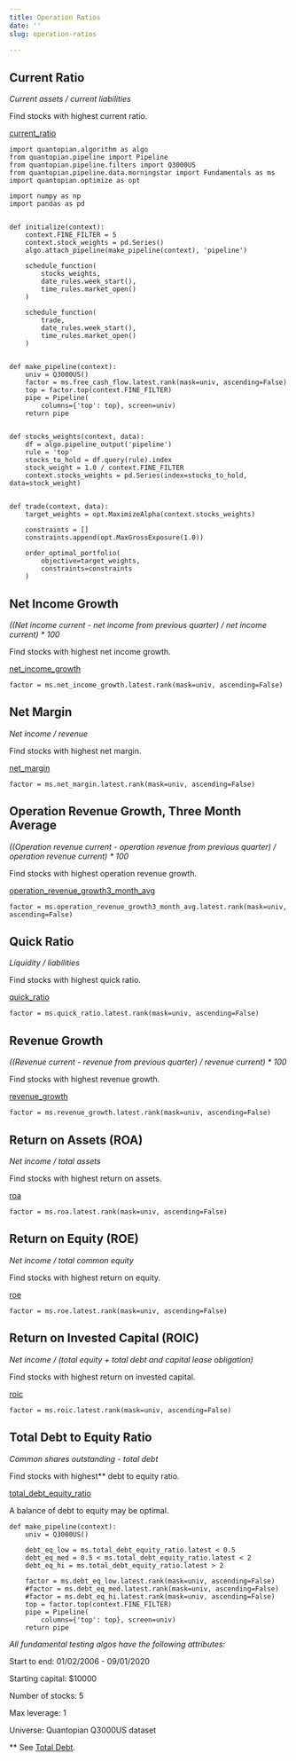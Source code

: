 ```yaml
---
title: Operation Ratios
date: ''
slug: operation-ratios

---
```

## Current Ratio

_Current assets / current liabilities_

Find stocks with highest current ratio.

[current_ratio](https://www.quantopian.com/docs/data-reference/morningstar_fundamentals#current-ratio)

    import quantopian.algorithm as algo
    from quantopian.pipeline import Pipeline
    from quantopian.pipeline.filters import Q3000US
    from quantopian.pipeline.data.morningstar import Fundamentals as ms
    import quantopian.optimize as opt
    
    import numpy as np
    import pandas as pd
    
    
    def initialize(context):
        context.FINE_FILTER = 5
        context.stock_weights = pd.Series()
        algo.attach_pipeline(make_pipeline(context), 'pipeline')
    
        schedule_function(
            stocks_weights,
            date_rules.week_start(),
            time_rules.market_open()
        )
    
        schedule_function(
            trade,
            date_rules.week_start(),
            time_rules.market_open()
        )
    
    
    def make_pipeline(context):
        univ = Q3000US()
        factor = ms.free_cash_flow.latest.rank(mask=univ, ascending=False)
        top = factor.top(context.FINE_FILTER)
        pipe = Pipeline(
            columns={'top': top}, screen=univ)
        return pipe
    
    
    def stocks_weights(context, data):
        df = algo.pipeline_output('pipeline')
        rule = 'top'
        stocks_to_hold = df.query(rule).index
        stock_weight = 1.0 / context.FINE_FILTER
        context.stocks_weights = pd.Series(index=stocks_to_hold, data=stock_weight)
    
    
    def trade(context, data):
        target_weights = opt.MaximizeAlpha(context.stocks_weights)
    
        constraints = []
        constraints.append(opt.MaxGrossExposure(1.0))
    
        order_optimal_portfolio(
            objective=target_weights,
            constraints=constraints
        )

## Net Income Growth

_((Net income current - net income from previous quarter) / net income current) * 100_

Find stocks with highest net income growth.

[net_income_growth](https://www.quantopian.com/docs/data-reference/morningstar_fundamentals#net-income-growth)

    factor = ms.net_income_growth.latest.rank(mask=univ, ascending=False)

## Net Margin

_Net income / revenue_

Find stocks with highest net margin.

[net_margin](https://www.quantopian.com/docs/data-reference/morningstar_fundamentals#net-margin)

    factor = ms.net_margin.latest.rank(mask=univ, ascending=False)

## Operation Revenue Growth, Three Month Average

_((Operation revenue current - operation revenue from previous quarter) / operation revenue current) * 100_

Find stocks with highest operation revenue growth.

[operation_revenue_growth3_month_avg](https://www.quantopian.com/docs/data-reference/morningstar_fundamentals#operation-revenue-growth3-month-avg)

    factor = ms.operation_revenue_growth3_month_avg.latest.rank(mask=univ, ascending=False)

## Quick Ratio

_Liquidity / liabilities_

Find stocks with highest quick ratio.

[quick_ratio](https://www.quantopian.com/docs/data-reference/morningstar_fundamentals#quick-ratio)

    factor = ms.quick_ratio.latest.rank(mask=univ, ascending=False)

## Revenue Growth

_((Revenue current - revenue from previous quarter) / revenue current) * 100_

Find stocks with highest revenue growth.

[revenue_growth](https://www.quantopian.com/docs/data-reference/morningstar_fundamentals#revenue-growth)

    factor = ms.revenue_growth.latest.rank(mask=univ, ascending=False)

## Return on Assets (ROA)

_Net income / total assets_

Find stocks with highest return on assets.

[roa](https://www.quantopian.com/docs/data-reference/morningstar_fundamentals#roa)

    factor = ms.roa.latest.rank(mask=univ, ascending=False)

## Return on Equity (ROE)

_Net income / total common equity_

Find stocks with highest return on equity.

[roe](https://www.quantopian.com/docs/data-reference/morningstar_fundamentals#roe)

    factor = ms.roe.latest.rank(mask=univ, ascending=False)

## Return on Invested Capital (ROIC)

_Net income / (total equity + total debt and capital lease obligation)_

Find stocks with highest return on invested capital.

[roic](https://www.quantopian.com/docs/data-reference/morningstar_fundamentals#roic)

    factor = ms.roic.latest.rank(mask=univ, ascending=False)

## Total Debt to Equity Ratio

_Common shares outstanding - total debt_

Find stocks with highest** debt to equity ratio.

[total_debt_equity_ratio](https://www.quantopian.com/docs/data-reference/morningstar_fundamentals#total-debt-equity-ratio)

A balance of debt to equity may be optimal.

    def make_pipeline(context):
        univ = Q3000US()
    
        debt_eq_low = ms.total_debt_equity_ratio.latest < 0.5
        debt_eq_med = 0.5 < ms.total_debt_equity_ratio.latest < 2
        debt_eq_hi = ms.total_debt_equity_ratio.latest > 2
    
        factor = ms.debt_eq_low.latest.rank(mask=univ, ascending=False)
        #factor = ms.debt_eq_med.latest.rank(mask=univ, ascending=False)
        #factor = ms.debt_eq_hi.latest.rank(mask=univ, ascending=False)
        top = factor.top(context.FINE_FILTER)
        pipe = Pipeline(
            columns={'top': top}, screen=univ)
        return pipe

_All fundamental testing algos have the following attributes:_

Start to end: 01/02/2006 - 09/01/2020

Starting capital: $10000

Number of stocks: 5

Max leverage: 1

Universe: Quantopian Q3000US dataset

\** See [Total Debt](https://annayakowenko.com/balance-sheet#total-debt).